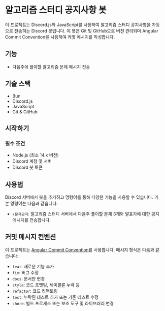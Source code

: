 # 알고리즘 스터디 공지사항 봇

이 프로젝트는 Discord.js와 JavaScript를 사용하여 알고리즘 스터디 공지사항을 자동으로 전송하는 Discord 봇입니다. 이 봇은 Git 및 GitHub으로 버전 관리되며 Angular Commit Convention을 사용하여 커밋 메시지를 작성합니다.

## 기능

- 다음주에 풀이할 알고리즘 문제 메시지 전송

## 기술 스택

- Bun
- Discord.js
- JavaScript
- Git & GitHub

## 시작하기

### 필수 조건

- Node.js (최소 14.x 버전)
- Discord 계정 및 서버
- Discord 봇 토큰

## 사용법

Discord 서버에서 봇을 추가하고 명령어를 통해 다양한 기능을 사용할 수 있습니다. 기본 명령어는 다음과 같습니다:

- `/문제공지`: 알고리즘 스터디 서버에서 다음주 풀이할 문제 3개와 발표자에 대한 공지 메시지를 전송합니다.

## 커밋 메시지 컨벤션

이 프로젝트는 [Angular Commit Convention](https://github.com/angular/angular/blob/22b96b9/CONTRIBUTING.md#commit)를 사용합니다. 메시지 형식은 다음과 같습니다:

- `feat`: 새로운 기능 추가
- `fix`: 버그 수정
- `docs`: 문서만 변경
- `style`: 코드 포맷팅, 세미콜론 누락 등
- `refactor`: 코드 리팩토링
- `test`: 누락된 테스트 추가 또는 기존 테스트 수정
- `chore`: 빌드 프로세스 또는 보조 도구 및 라이브러리 변경
